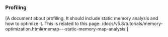 ### Profiling

[A document about profiling. It should include static memory analysis and how to optimize it. This is related to this page: /docs/v5.8/tutorials/memory-optimization.html#memap---static-memory-map-analysis.]
